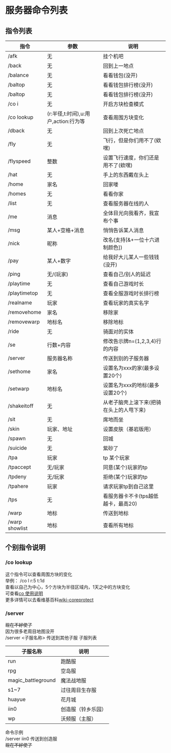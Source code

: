# 服务器命令列表

## 指令列表

| 指令                     | 参数                                   | 说明           |
| ----------------------- | ------------------------------------- | ------------ |
| /afk                    | 无                                     | 挂个机吧   |
| /back                   | 无                                     | 回到上一地点   |
| /balance                | 无                                     | 看看钱包(没开) |
| /baltop                 | 无                                     | 看看钱包排行榜(没开) |
| /baltop                 | 无                                     | 看看钱包排行榜(没开) |
| /co i                   | 无                                     | 开启方块检查模式 |
| /co lookup              | (r:半径,t:时间),u:用户,action:行为等      | 查看周围方块变化 |
| /dback                  | 无                                     | 回到上次死亡地点 |
| /fly                    | 无                                     | 飞行，但是你们用不了(欸嘿) |
| /flyspeed               | 整数                             | 设置飞行速度，你们还是用不了(欸嘿) |
| /hat                    | 无                                       | 手上的东西戴在头上 |
| /home                   | 家名                                     | 回家喽 |
| /homes                  | 无                                      | 看看你家 |
| /list                   | 无                                     | 查看服务器在线的人 |
| /me                     | 消息                            | 全体目光向我看齐，我宣布个事 |
| /msg                    | 某人+空格+消息                       | 悄悄告诉某人消息 |
| /nick                   | 昵称                            | 改名(支持[&+一位十六进制颜色]) |
| /pay                    | 某人+数字                          | 给我好大儿某人一些钱钱(没开) |
| /ping                   | 无/(玩家)                              | 查看自己/别人的延迟 |
| /playtime               | 无                                  | 查看自己游戏时长 |
| /playtimetop            | 无                                  | 查看全服游戏时长排行榜 |
| /realname               | 玩家                              | 查看玩家的真实名字 |
| /removehome             | 家名                            | 移除家 |
| /removewarp             | 地标名                            | 移除地标 |
| /ride                   | 无                                 | 骑面对的实体 |
| /se                     | 行数+内容                           | 修改告示牌n=(1,2,3,4)行的内容 |
| /server                 | 服务器名称                           | 传送到别的子服务器 |
| /sethome                | 家名                               | 设置名为xxx的家(最多设置20个)  | 
| /setwarp                | 地标名                               | 设置名为xxx的地标(最多设置20个)  |
| /shakeitoff             | 无                              | 从老子脑壳上滚下来(把骑在头上的人甩下来) |
| /sit                    | 无                              | 席地而坐 |
| /skin                   | 玩家、地址                          | 设置皮肤（基岩版用） |
| /spawn                  | 无                              | 回城 |
| /suicide                | 无                              | 紫砂了 |
| /tpa                    | 玩家                             | tp 某个玩家 |
| /tpaccept               | 无/玩家                             | 同意(某个)玩家的tp |
| /tpdeny                 | 无/玩家                             | 拒绝(某个)玩家的tp |
| /tpahere                | 玩家                               | 请求玩家tp到自己这里 |
| /tps                    | 无                                 | 看服务器卡不卡(tps越低越卡，最高20) |
| /warp                   | 地标                               | 传送到地标 |
| /warp showlist          | 地标                               | 查看所有地标 |

## 个别指令说明
### /co lookup
这个指令可以查看周围方块的变化  
举例： /co l r:5 t:1d  
查看以自己为中心，5个方块为半径区域内，1天之中的方块变化  
可查看[co 使用说明](../Other/pluginsDocs/co-cha-jian-zhi-ling-shuo-ming)  
更多详情可以去看维基百科[wiki-coreprotect](https://mineplugin.org/CoreProtect)

### /server

~~现在不好使了~~  
因为很多老周目地图没开  
/server &lt;子服名称&gt;    传送到其他子服
子服列表  


| 子服名称                 | 说明                                  |
| ----------------------- | ------------------------------------- |
| run                     | 跑酷服                                 |
| rpg                     | 空岛服                                 |
| magic_battleground      | 魔法战地服                              |
| s1~7                    | 过往周目生存服                          |
| huayue                  | 花月城                                 |
| iin0                    | 创造服（铃乡乐园）                       |
| wp                      | 沃频服（主服）                          |  

命令示例  
/server iin0     传送到创造服  
~~现在不好使了~~
